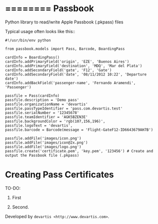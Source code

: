 ========
Passbook
========

Python library to read/write Apple Passbook (.pkpass) files

Typical usage often looks like this::

    #!/usr/bin/env python

    from passbook.models import Pass, Barcode, BoardingPass

    cardInfo = BoardingPass()
    cardInfo.addPrimaryField('origin', 'EZE', 'Buenos Aires')
    cardInfo.addPrimaryField('destination', 'MDQ', 'Mar del Plata')
    cardInfo.addSecondaryField('gate', 'F12', 'Gate')
    cardInfo.addSecondaryField('date', '08/11/2012 10:22', 'Departure date')
    cardInfo.addBackField('passenger-name', 'Fernando Aramendi', 'Passenger')
    
    passfile = Pass(cardInfo)
    passfile.description = 'Demo pass' 
    passfile.organizationName = 'devartis' 
    passfile.passTypeIdentifier = 'pass.com.devartis.test' 
    passfile.serialNumber = '12345678' 
    passfile.teamIdentifier = 'AGK5BZEN3E'
    passfile.backgroundColor = 'rgb(107,156,196)', 
    passfile.logoText = 'devartis', 
    passfile.barcode = Barcode(message = 'Flight-GateF12-ID6643679AH7B')    
    
    passfile.addFile('images/icon.png')
    passfile.addFile('images/icon@2x.png')
    passfile.addFile('images/logo.png')
    passfile.create('certificate.pem', 'key.pem', '123456') # Create and output the Passbook file (.pkpass) 


Creating Pass Certificates
==========================

TO-DO:

1. First

2. Second. 

Developed by `devartis <http://www.devartis.com>`.
